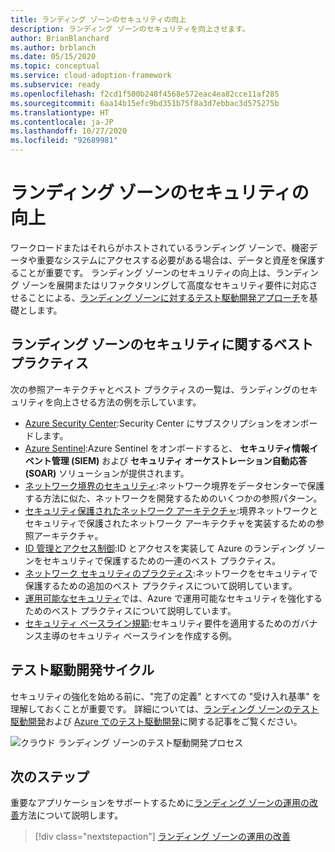 ```yaml
---
title: ランディング ゾーンのセキュリティの向上
description: ランディング ゾーンのセキュリティを向上させます。
author: BrianBlanchard
ms.author: brblanch
ms.date: 05/15/2020
ms.topic: conceptual
ms.service: cloud-adoption-framework
ms.subservice: ready
ms.openlocfilehash: f2cd1f500b248f4568e572eac4ea82cce11af285
ms.sourcegitcommit: 6aa14b15efc9bd351b75f8a3d7ebbac3d575275b
ms.translationtype: HT
ms.contentlocale: ja-JP
ms.lasthandoff: 10/27/2020
ms.locfileid: "92689981"
---
```

# <a name="improve-landing-zone-security"></a>ランディング ゾーンのセキュリティの向上

ワークロードまたはそれらがホストされているランディング ゾーンで、機密データや重要なシステムにアクセスする必要がある場合は、データと資産を保護することが重要です。 ランディング ゾーンのセキュリティの向上は、ランディング ゾーンを展開またはリファクタリングして高度なセキュリティ要件に対応させることによる、[ランディング ゾーンに対するテスト駆動開発アプローチ](./test-driven-development.md)を基礎とします。

## <a name="landing-zone-security-best-practices"></a>ランディング ゾーンのセキュリティに関するベスト プラクティス

次の参照アーキテクチャとベスト プラクティスの一覧は、ランディングのセキュリティを向上させる方法の例を示しています。

- [Azure Security Center](/azure/security-center/security-center-get-started?bc=%2fazure%2fcloud-adoption-framework%2f_bread%2ftoc.json&toc=%2fazure%2fcloud-adoption-framework%2ftoc.json):Security Center にサブスクリプションをオンボードします。
- [Azure Sentinel](/azure/sentinel/quickstart-onboard?bc=%2fazure%2fcloud-adoption-framework%2f_bread%2ftoc.json&toc=%2fazure%2fcloud-adoption-framework%2ftoc.json):Azure Sentinel をオンボードすると、 **セキュリティ情報イベント管理 (SIEM)** および **セキュリティ オーケストレーション自動応答 (SOAR)** ソリューションが提供されます。
- [ネットワーク境界のセキュリティ](../../reference/networking-vdc.md):ネットワーク境界をデータセンターで保護する方法に似た、ネットワークを開発するためのいくつかの参照パターン。
- [セキュリティ保護されたネットワーク アーキテクチャ](/azure/architecture/reference-architectures/dmz/secure-vnet-dmz?bc=%2fazure%2fcloud-adoption-framework%2f_bread%2ftoc.json&toc=%2fazure%2fcloud-adoption-framework%2ftoc.json):境界ネットワークとセキュリティで保護されたネットワーク アーキテクチャを実装するための参照アーキテクチャ。
- [ID 管理とアクセス制御](/azure/security/fundamentals/identity-management-best-practices?bc=%2fazure%2fcloud-adoption-framework%2f_bread%2ftoc.json&toc=%2fazure%2fcloud-adoption-framework%2ftoc.json):ID とアクセスを実装して Azure のランディング ゾーンをセキュリティで保護するための一連のベスト プラクティス。
- [ネットワーク セキュリティのプラクティス](/azure/security/fundamentals/network-best-practices?bc=%2fazure%2fcloud-adoption-framework%2f_bread%2ftoc.json&toc=%2fazure%2fcloud-adoption-framework%2ftoc.json):ネットワークをセキュリティで保護するための追加のベスト プラクティスについて説明しています。
- [運用可能なセキュリティ](/azure/security/fundamentals/operational-best-practices?bc=%2fazure%2fcloud-adoption-framework%2f_bread%2ftoc.json&toc=%2fazure%2fcloud-adoption-framework%2ftoc.json)では、Azure で運用可能なセキュリティを強化するためのベスト プラクティスについて説明しています。
- [セキュリティ ベースライン規範](../../govern/guides/complex/security-baseline-improvement.md#incremental-improvement-of-best-practices):セキュリティ要件を適用するためのガバナンス主導のセキュリティ ベースラインを作成する例。

## <a name="test-driven-development-cycle"></a>テスト駆動開発サイクル

セキュリティの強化を始める前に、"完了の定義" とすべての "受け入れ基準" を理解しておくことが重要です。 詳細については、[ランディング ゾーンのテスト駆動開発](./test-driven-development.md)および [Azure でのテスト駆動開発](./azure-test-driven-development.md)に関する記事をご覧ください。

![クラウド ランディング ゾーンのテスト駆動開発プロセス](../../_images/ready/test-driven-development-process.png)

## <a name="next-steps"></a>次のステップ

重要なアプリケーションをサポートするために[ランディング ゾーンの運用の改善](./landing-zone-operations.md)方法について説明します。

> [!div class="nextstepaction"]
> [ランディング ゾーンの運用の改善](./landing-zone-operations.md)
